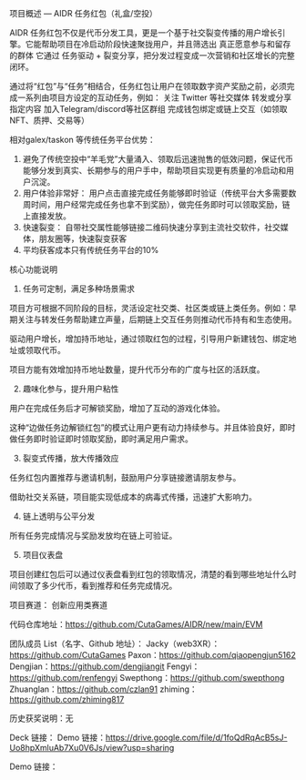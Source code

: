 
项目概述 — AIDR 任务红包（礼盒/空投）

AIDR 任务红包不仅是代币分发工具，更是一个基于社交裂变传播的用户增长引擎。它能帮助项目在冷启动阶段快速聚拢用户，并且筛选出 真正愿意参与和留存的群体
它通过 任务驱动 + 裂变分享，把分发过程变成一次营销和社区增长的完整闭环。

通过将“红包”与“任务”相结合，任务红包让用户在领取数字资产奖励之前，必须完成一系列由项目方设定的互动任务，例如：
关注 Twitter 等社交媒体
转发或分享指定内容
加入Telegram/discord等社区群组
完成钱包绑定或链上交互（如领取 NFT、质押、交易等）

相对galex/taskon 等传统任务平台优势：
1. 避免了传统空投中“羊毛党”大量涌入、领取后迅速抛售的低效问题，保证代币能够分发到真实、长期参与的用户手中，帮助项目实现更有质量的冷启动和用户沉淀。
2. 用户体验非常好： 用户点击直接完成任务能够即时验证（传统平台大多需要数周时间，用户经常完成任务也拿不到奖励），做完任务即时可以领取奖励，链上直接发放。
3. 快速裂变： 自带社交属性能够链接二维码快速分享到主流社交软件，社交媒体，朋友圈等，快速裂变获客
4. 平均获客成本只有传统任务平台的10%

核心功能说明

1. 任务可定制，满足多种场景需求

项目方可根据不同阶段的目标，灵活设定社交类、社区类或链上类任务。例如：早期关注与转发任务帮助建立声量，后期链上交互任务则推动代币持有和生态使用。

驱动用户增长，增加持币地址，通过领取红包的过程，引导用户新建钱包、绑定地址或领取代币。

项目方能有效增加持币地址数量，提升代币分布的广度与社区的活跃度。

2. 趣味化参与，提升用户粘性

用户在完成任务后才可解锁奖励，增加了互动的游戏化体验。

这种“边做任务边解锁红包”的模式让用户更有动力持续参与。并且体验良好，即时做任务即时验证即时领取奖励，即时满足用户需求。

3. 裂变式传播，放大传播效应

任务红包内置推荐与邀请机制，鼓励用户分享链接邀请朋友参与。

借助社交关系链，项目能实现低成本的病毒式传播，迅速扩大影响力。

4. 链上透明与公平分发

所有任务完成情况与奖励发放均在链上可验证。

5. 项目仪表盘

项目创建红包后可以通过仪表盘看到红包的领取情况，清楚的看到哪些地址什么时间领取了多少代币，看到推荐和任务完成情况。


项目赛道： 创新应用类赛道

代码仓库地址：https://github.com/CutaGames/AIDR/new/main/EVM

团队成员 List（名字、Github 地址）：
Jacky（web3XR）：https://github.com/CutaGames
Paxon：https://github.com/qiaopengjun5162
Dengjian：https://github.com/dengjiangit
Fengyi：https://github.com/renfengyi
Swepthong：https://github.com/swepthong
Zhuanglan：https://github.com/czlan91
zhiming：https://github.com/zhiming817

历史获奖说明：无

Deck 链接：
Demo 链接：https://drive.google.com/file/d/1foQdRqAcB5sJ-Uo8hpXmluAb7Xu0V6Js/view?usp=sharing

Demo 链接：
